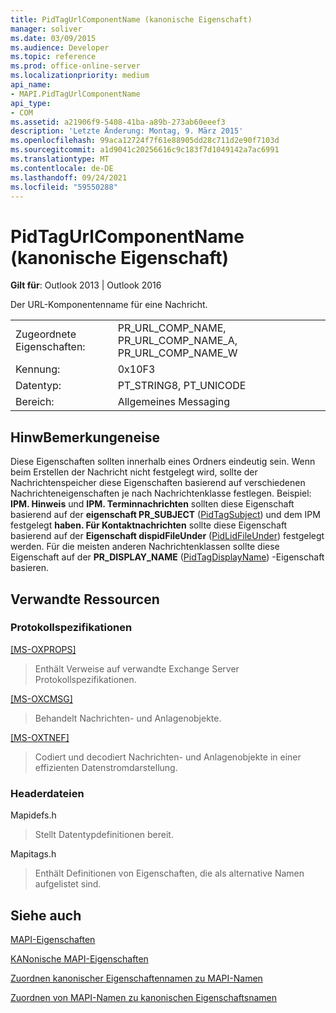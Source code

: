 ```yaml
---
title: PidTagUrlComponentName (kanonische Eigenschaft)
manager: soliver
ms.date: 03/09/2015
ms.audience: Developer
ms.topic: reference
ms.prod: office-online-server
ms.localizationpriority: medium
api_name:
- MAPI.PidTagUrlComponentName
api_type:
- COM
ms.assetid: a21906f9-5408-41ba-a89b-273ab60eeef3
description: 'Letzte Änderung: Montag, 9. März 2015'
ms.openlocfilehash: 99aca12724f7f61e88905dd28c711d2e90f7103d
ms.sourcegitcommit: a1d9041c20256616c9c183f7d1049142a7ac6991
ms.translationtype: MT
ms.contentlocale: de-DE
ms.lasthandoff: 09/24/2021
ms.locfileid: "59550288"
---
```

# <a name="pidtagurlcomponentname-canonical-property"></a>PidTagUrlComponentName (kanonische Eigenschaft)

  
  
**Gilt für**: Outlook 2013 | Outlook 2016 
  
Der URL-Komponentenname für eine Nachricht. 
  
|||
|:-----|:-----|
|Zugeordnete Eigenschaften:  <br/> |PR_URL_COMP_NAME, PR_URL_COMP_NAME_A, PR_URL_COMP_NAME_W  <br/> |
|Kennung:  <br/> |0x10F3  <br/> |
|Datentyp:  <br/> |PT_STRING8, PT_UNICODE  <br/> |
|Bereich:  <br/> |Allgemeines Messaging  <br/> |
   
## <a name="remarks"></a>HinwBemerkungeneise

Diese Eigenschaften sollten innerhalb eines Ordners eindeutig sein. Wenn beim Erstellen der Nachricht nicht festgelegt wird, sollte der Nachrichtenspeicher diese Eigenschaften basierend auf verschiedenen Nachrichteneigenschaften je nach Nachrichtenklasse festlegen. Beispiel: **IPM. Hinweis** und **IPM. Terminnachrichten** sollten diese Eigenschaft basierend auf der **eigenschaft PR_SUBJECT** ([PidTagSubject](pidtagsubject-canonical-property.md)) und dem IPM festgelegt **haben. Für Kontaktnachrichten** sollte diese Eigenschaft basierend auf der **Eigenschaft dispidFileUnder** ([PidLidFileUnder](pidlidfileunder-canonical-property.md)) festgelegt werden. Für die meisten anderen Nachrichtenklassen sollte diese Eigenschaft auf der **PR_DISPLAY_NAME** ([PidTagDisplayName](pidtagdisplayname-canonical-property.md)) -Eigenschaft basieren.
  
## <a name="related-resources"></a>Verwandte Ressourcen

### <a name="protocol-specifications"></a>Protokollspezifikationen

[[MS-OXPROPS]](https://msdn.microsoft.com/library/f6ab1613-aefe-447d-a49c-18217230b148%28Office.15%29.aspx)
  
> Enthält Verweise auf verwandte Exchange Server Protokollspezifikationen.
    
[[MS-OXCMSG]](https://msdn.microsoft.com/library/7fd7ec40-deec-4c06-9493-1bc06b349682%28Office.15%29.aspx)
  
> Behandelt Nachrichten- und Anlagenobjekte.
    
[[MS-OXTNEF]](https://msdn.microsoft.com/library/1f0544d7-30b7-4194-b58f-adc82f3763bb%28Office.15%29.aspx)
  
> Codiert und decodiert Nachrichten- und Anlagenobjekte in einer effizienten Datenstromdarstellung.
    
### <a name="header-files"></a>Headerdateien

Mapidefs.h
  
> Stellt Datentypdefinitionen bereit.
    
Mapitags.h
  
> Enthält Definitionen von Eigenschaften, die als alternative Namen aufgelistet sind.
    
## <a name="see-also"></a>Siehe auch



[MAPI-Eigenschaften](mapi-properties.md)
  
[KANonische MAPI-Eigenschaften](mapi-canonical-properties.md)
  
[Zuordnen kanonischer Eigenschaftennamen zu MAPI-Namen](mapping-canonical-property-names-to-mapi-names.md)
  
[Zuordnen von MAPI-Namen zu kanonischen Eigenschaftsnamen](mapping-mapi-names-to-canonical-property-names.md)

